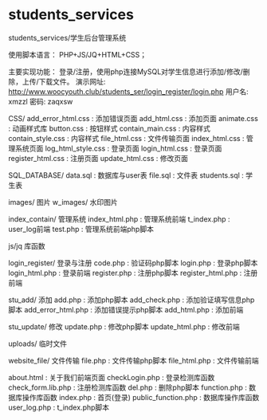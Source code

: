 # students_services
students_services/学生后台管理系统

使用脚本语言：
PHP+JS/JQ+HTML+CSS；

主要实现功能：
登录/注册，使用php连接MySQL对学生信息进行添加/修改/删除，上传/下载文件。
演示网址: http://www.woocyouth.club/students_ser/login_register/login.php
用户名: xmzzl   密码: zaqxsw

CSS/ 
add_error_html.css : 添加错误页面
add_html.css : 添加页面
animate.css : 动画样式库
button.css : 按钮样式
contain_main.css : 内容样式
contain_style.css : 内容样式
file_html.css : 文件传输页面
index_html.css : 管理系统页面
log_html_style.css : 登录页面
login_html.css : 登录页面
register_html.css : 注册页面
update_html.css : 修改页面


SQL_DATABASE/
data.sql : 数据库与user表
file.sql : 文件表
students.sql : 学生表

images/ 图片
w_images/ 水印图片

index_contain/ 管理系统
index_html.php : 管理系统前端
t_index.php : user_log前端
test.php : 管理系统前端php脚本

js/jq 库函数

login_register/ 登录与注册
code.php : 验证码php脚本
login.php : 登录php脚本
login_html.php : 登录前端
register.php : 注册php脚本
register_html.php : 注册前端

stu_add/ 添加
add.php : 添加php脚本
add_check.php : 添加验证填写信息php脚本
add_error_html.php : 添加错误提示php脚本
add_html.php : 添加前端

stu_update/ 修改
update.php : 修改php脚本
update_html.php : 修改前端

uploads/ 临时文件

website_file/ 文件传输
file.php : 文件传输php脚本
file_html.php : 文件传输前端

about.html : 关于我们前端页面
checkLogin.php : 登录检测库函数
check_form.lib.php : 注册检测库函数
del.php : 删除php脚本
function.php : 数据库操作库函数
index.php : 首页(登录)
public_function.php : 数据库操作库函数
user_log.php : t_index.php脚本

